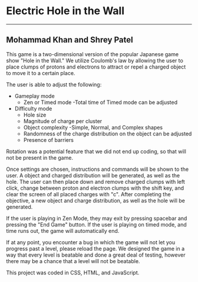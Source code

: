 # Electric Hole in the Wall
---
## Mohammad Khan and Shrey Patel

This game is a two-dimensional version of the popular Japanese game show "Hole in the Wall." We utilize Coulomb's law by allowing the user to place clumps of protons and electrons to attract or repel a charged object to move it to a certain place.

The user is able to adjust the following:
- Gameplay mode 
    - Zen or Timed mode
        -Total time of Timed mode can be adjusted 
- Difficulty mode 
    - Hole size 
    - Magnitude of charge per cluster 
    - Object complexity 
        -Simple, Normal, and Complex shapes
    - Randomness of the charge distribution on the object can be adjusted
    - Presence of barriers 

Rotation was a potential feature that we did not end up coding, so that will not be present in the game.

Once settings are chosen, instructions and commands will be shown to the user. A object and charged distribution will be generated, as well as the hole. The user can then place down and remove charged clumps with left click, change between proton and electron clumps with the shift key, and clear the screen of all placed charges with "c". After completing the objective, a new object and charge distribution, as well as the hole will be generated.

If the user is playing in Zen Mode, they may exit by pressing spacebar and pressing the "End Game" button. If the user is playing on timed mode, and time runs out, the game will automatically end.

If at any point, you encounter a bug in which the game will not let you progress past a level, please reload the page. We designed the game in a way that every level is beatable and done a great deal of testing, however there may be a chance that a level will not be beatable.

This project was coded in CSS, HTML, and JavaScript. 
